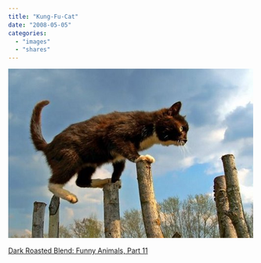 ```yaml
---
title: "Kung-Fu-Cat"
date: "2008-05-05"
categories: 
  - "images"
  - "shares"
---
```


![](images/4wnP83SaF8mv7n8sMK5PYA7D_540.jpg)

[Dark Roasted Blend: Funny Animals, Part 11](http://www.darkroastedblend.com/2008/05/funny-animals-part-11.html)
